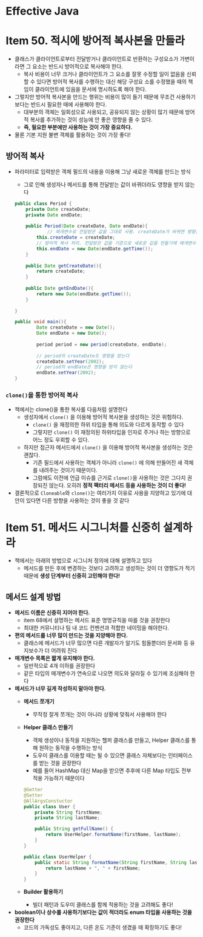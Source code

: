 # Effective Java

# Item 50. 적시에 방어적 복사본을 만들라

- 클래스가 클라이언트로부터 전달받거나 클라이언트로 반환하는 구성요소가 가변이라면 그 요소는 반드시 방어적으로 복사해야 한다.
    - 복사 비용이 너무 크거나 클라이언트가 그 요소를 잘못 수정할 일이 없음을 신뢰할 수 있다면 방어적 복사를 수행하는 대신 해당 구성요 소를 수정했을 때의 책임이 클라이언트에 있음을 문서에 명시하도록 해야 한다.
- 그렇지만 방어적 복사본을 만드는 행위는 비용이 많이 들기 때문에 무조건 사용하기 보다는 반드시 필요한 때에 사용해야 한다.
    - 대부분의 객체는 일회성으로 사용되고, 공유되지 않는 상황이 많기 때문에 방어적 복사를 추가하는 것이 성능에 안 좋은 영향을 줄 수 있다.
    - **즉, 필요한 부분에만 사용하는 것이 가장 중요하다.**
- 물론 기본 지원 불변 객체를 활용하는 것이 가장 좋다!

## 방어적 복사

- 파라미터로 입력받은 객체 필드의 내용을 이용해 그냥 새로운 객체를 만드는 방식
    - 그로 인해 생성자나 메서드를 통해 전달받는 값이 바뀌더라도 영향을 받지 않는다

    ```java
    public class Period {
        private Date createDate;
        private Date endDate;
        
        public Period(Date createDate, Date endDate){
    		    // 매개변수로 전달받은 값을 그대로 사용. createDate가 바뀌면 영향을 받는다
            this.createDate = createDate;
            // 방어적 복사 처리. 전달받은 값을 기준으로 새로운 값을 만들기에 매개변수가 바뀌어도 영향을 받지 않음
            this.endDate = new Date(endDate.getTime());
        }
        
        public Date getCreateDate(){
            return createDate;
        }
        
        public Date getEndDate(){
            return new Date(endDate.getTime());
        }
        
    }
    
    public void main(){
    		Date createDate = new Date();
    		Date endDate = new Date();
    		
    		period period = new period(createDate, endDate);
    		
    		// period의 createDate도 영향을 받는다
    		createDate.setYear(2002); 
    		// period의 endDate은 영향을 받지 않는다
    		endDate.setYear(2002);    
    }
    ```


### `clone()`을 통한 방어적 복사

- 책에서는 clone()을 통한 복사를 다음처럼 설명한다
    - 생성자에서 `clone()` 을 이용해 방어적 복사본을 생성하는 것은 위험하다.
        - `clone()` 을 재정의한 하위 타입을 통해 의도와 다르게 동작할 수 있다
        - 그렇지만 `clone()` 이 재정의된 하위타입을 인자로 주거나 하는 방향으로 어느 정도 우회할 수 있다.
    - 하지만 접근자 메서드에서 `clone()` 을 이용해 방어적 복사본을 생성하는 것은 괜찮다.
        - 기존 필드에서 사용하는 객체가 아니라 `clone()` 에 의해 만들어진 새 객체를 내려주는 것이기 때문이다.
        - 그럼에도 이전에 언급 이슈를 근거로 `clone()`을 사용하는 것은 그다지 권장되진 않는다. 오히려 **정적 팩터리 메서드 등을 사용하는 것이 더 좋다!**
- 결론적으로 `Cloneable`와 `clone()`는 여러가지 이유로 사용을 지양하고 있기에 대안이 있다면 다른 방향을 사용하는 것이 좋을 것 같다

# Item 51. 메서드 시그니처를 신중히 설계하라

- 책에서는 아래의 방법으로 시그니처 정의에 대해 설명하고 있다
    - 메서드를 만든 후에 변경하는 것보다 고려하고 생성하는 것이 더 영향도가 적기 때문에 **생성 단계부터 신중히 고민해야 한다!**

## 메서드 설계 방법

- **메서드 이름은 신중히 지어야 한다.**
    - item 68에서 설명하는 메서드 표준 명명규칙을 따를 것을 권장한다
    - 최대한 커뮤니티나 팀 내 코드 컨벤션과 적합한 네이밍을 해야한다.
- **편의 메서드를 너무 많이 만드는 것을 지양해야 한다.**
    - 클래스에 메서드가 너무 많으면 다른 개발자가 알기도 힘들뿐더러 문서화 등 유지보수가 더 어려워 진다
- **매개변수 목록은 짧게 유지해야 한다.**
    - 일반적으로 4개 이하를 권장한다
    - 같은 타입의 매개변수가 연속으로 나오면 의도와 달라질 수 있기에 조심해야 한다
- **메서드가 너무 길게 작성하지 말아야 한다.**
    - **메서드 쪼개기**
        - 무작정 잘게 쪼개는 것이 아니라 상황에 맞춰서 사용해야 한다
    - **Helper 클래스 만들기**
        - 객체 생성이나 동작을 지원하는 헬퍼 클래스를 만들고, Helper 클래스를 통해 원하는 동작을 수행하는 방식
        - 도우미 클래스를 이용할 때는 될 수 있으면 클래스 자체보다는 인터페이스를 받는 것을 권장한다
        - 예를 들어 HashMap 대신 Map을 받으면 추후에 다른 Map 타입도 전부 적용 가능하기 때문이다

        ```java
        @Getter
        @Setter
        @AllArgsConstuctor
        public class User {
            private String firstName;
            private String lastName;
        
            public String getFullName() {
                return UserHelper.formatName(firstName, lastName);
            }
        }
        
        public class UserHelper {
            public static String formatName(String firstName, String lastName) {
                return lastName + ", " + firstName;
            }
        }
        ```

    - **Builder 활용하기**
        - 빌더 패턴과 도우미 클래스를 함께 적용하는 것을 고려해도 좋다!
- **boolean이나 상수를 사용하기보다는 값이 적더라도 enum 타입을 사용하는 것을 권장한다**
    - 코드의 가독성도 좋아지고, 다른 온도 기준이 생겼을 때 확장하기도 좋다!